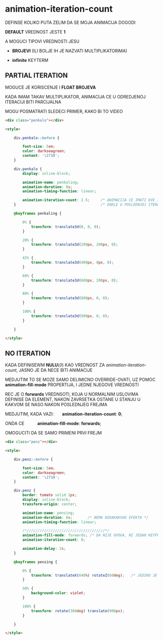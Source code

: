 # animation-iteration-count

DEFINSE KOLIKO PUTA ZELIM DA SE MOJA ANIMACIJA DOGODI

**DEFAULT** VREDNOST JESTE **1**

A MOGUCI TIPOVI VREDNOSTI JESU

- **BROJEVI** (ILI BOLJE IH JE NAZVATI MULTIPLIKATORIMA)

- **infinite** KEYTERM

## PARTIAL ITERATION

MOGUCE JE KORISCENJE I **FLOAT BROJEVA**

KADA IMAM TAKAV MULTIPLIKATOR, ANIMACIJA CE U ODREDJENOJ ITERACIJI BITI PARCIJALNA

MOGU POSMATRATI SLEDECI PRIMER, KAKO BI TO VIDEO

```HTML
<div class="penkalo"></div>

<style>

    div.penkalo::before {

        font-size: 5em;
        color: darkseagreen;
        content: '\2710';
    }

    div.penkalo {
        display: inline-block;

        animation-name: penkaling;
        animation-duration: 8s;
        animation-timing-function: linear;

        animation-iteration-count: 2.5;     /* ANIMACIJA CE IMATI DVE I JOS POLA ITERACIJE */
    }                                       /* DAKLE U POSLEDNJOJ ITERACIJI DOCI CE, SAMO DO POLA */

    @keyframes penkaling {

        0% {
            transform: translate3d(0, 0, 0);
        }

        20% {
            transform: translate3d(200px, 200px, 0);
        }

        42% {
            transform: translate3d(400px, 0px, 0);
        }

        60% {
            transform: translate3d(600px, 200px, 0);
        }

        80% {
            transform: translate3d(800px, 0, 0);
        }

        100% {
            transform: translate3d(900px, 0, 0);
        }

    }

</style>
```

## NO ITERATION

KADA DEFINISEWM **NULU**(*0*) KAO VREDNOST ZA *animation-iteration-count*, JASNO JE DA NECE BITI ANIMACIJE

MEDJUTIM TO SE MOZE SAMO DELIMICNO OVERRIDE-OVATI, UZ POMOC **animation-fill-mode** PROPERTIJA, I JEDNE NJEGOVE VREDNOSTI

REC JE O **forwards** VREDNSOTI, KOJA U NORMALNIM USLOVIMA DEFINISE DA ELEMENT, NAKON ZAVRSETKA OSTANE U STANJU U KAKVOM SE NASO NAKON POSLEDNJEG FREJMA

MEDJUTIM, KADA VAZI:&nbsp;&nbsp;&nbsp;&nbsp;&nbsp;&nbsp; **animation-iteration-count**: **0**;

ONDA CE &nbsp;&nbsp;&nbsp;&nbsp;&nbsp;&nbsp;&nbsp;&nbsp;&nbsp; **animation-fill-mode**: **forwards**;

OMOGUCITI DA SE SAMO PRIMENI PRVI FREJM

```HTML
<div class="penz"></div>

<style>

    div.penz::before {

        font-size: 5em;
        color: darkseagreen;
        content: '\2710';
    }

    div.penz {
        border: tomato solid 1px;
        display: inline-block;
        transform-origin: center;

        animation-name: penzing;
        animation-duration: 8s;       /* NEMA NIKAKAKVOG EFEKTA */
        animation-timing-function: linear;

        /*////////////////////////////////////*/
        animation-fill-mode: forwards; /* DA NIJE OVOGA, NI JEDAN KEYFRAME SE NE BI PRIMENIO */
        animation-iteration-count: 0;

        animation-delay: 2s;
    }

    @keyframes penzing {

        0% {
            transform: translateX(648%) rotateZ(60deg);   /* JEDINO JE PRIMENJEN 0% KEYFRAME */
        }

        50% {
            background-color: violet;
        }

        100% {
            transform: rotate(360deg) translate(900px);
        }

    }

</style>
```
